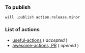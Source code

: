 ### To publish

```will .publish action.release.minor```

### List of actions

- [useful-actions](https://github.com/GuillaumeFalourd/useful-actions) ( _accepted_ )
- [awesome-actions, PR](https://github.com/sdras/awesome-actions/pull/579) ( _opened_ )

